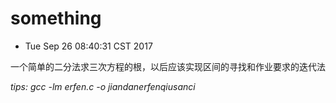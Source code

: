# something


* Tue Sep 26 08:40:31 CST 2017

一个简单的二分法求三次方程的根，以后应该实现区间的寻找和作业要求的迭代法

*tips: gcc -lm erfen.c -o jiandanerfenqiusanci*

